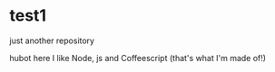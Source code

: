 # test1
just another repository

hubot here I like Node, js and Coffeescript (that's what I'm made of!)
